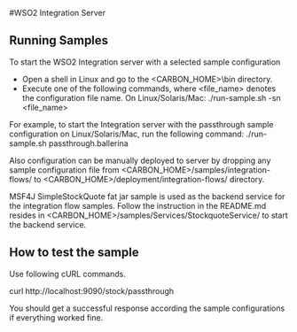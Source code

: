 #WSO2 Integration Server


Running Samples
---------------

To start the WSO2 Integration server with a selected sample configuration

* Open a shell in Linux and go to the <CARBON_HOME>\bin directory.
* Execute one of the following commands,  where <file_name> denotes the configuration file name.
  On Linux/Solaris/Mac: ./run-sample.sh -sn <file_name>

For example, to start the Integration server with the passthrough sample configuration on Linux/Solaris/Mac, run the following command:
./run-sample.sh passthrough.ballerina


Also configuration can be manually deployed to server by dropping any sample configuration file from <CARBON_HOME>/samples/integration-flows/
to <CARBON_HOME>/deployment/integration-flows/ directory.

MSF4J SimpleStockQuote fat jar sample is used as the backend service for the integration flow samples. Follow the instruction in the
README.md resides in <CARBON_HOME>/samples/Services/StockquoteService/ to start the backend service.


How to test the sample
----------------------

Use following cURL commands.

curl http://localhost:9090/stock/passthrough

You should get a successful response according the sample configurations if everything worked fine.
